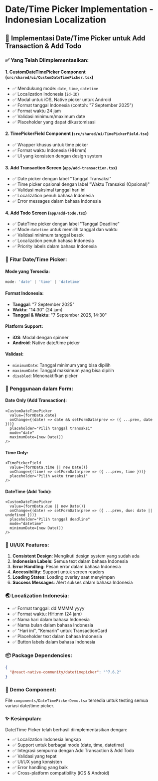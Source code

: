 # Date/Time Picker Implementation - Indonesian Localization

## 📅 Implementasi Date/Time Picker untuk Add Transaction & Add Todo

### ✅ Yang Telah Diimplementasikan:

#### 1. **CustomDateTimePicker Component** (`src/shared/ui/CustomDateTimePicker.tsx`)
- ✅ Mendukung mode: `date`, `time`, `datetime`
- ✅ Localization Indonesia (`id-ID`)
- ✅ Modal untuk iOS, Native picker untuk Android
- ✅ Format tanggal Indonesia (contoh: "7 September 2025")
- ✅ Format waktu 24 jam
- ✅ Validasi minimum/maximum date
- ✅ Placeholder yang dapat dikustomisasi

#### 2. **TimePickerField Component** (`src/shared/ui/TimePickerField.tsx`)
- ✅ Wrapper khusus untuk time picker
- ✅ Format waktu Indonesia (HH:mm)
- ✅ UI yang konsisten dengan design system

#### 3. **Add Transaction Screen** (`app/add-transaction.tsx`)
- ✅ Date picker dengan label "Tanggal Transaksi"
- ✅ Time picker opsional dengan label "Waktu Transaksi (Opsional)"
- ✅ Validasi maksimal tanggal hari ini
- ✅ Localization penuh bahasa Indonesia
- ✅ Error messages dalam bahasa Indonesia

#### 4. **Add Todo Screen** (`app/add-todo.tsx`)
- ✅ DateTime picker dengan label "Tanggal Deadline"
- ✅ Mode `datetime` untuk memilih tanggal dan waktu
- ✅ Validasi minimum tanggal besok
- ✅ Localization penuh bahasa Indonesia
- ✅ Priority labels dalam bahasa Indonesia

### 🔧 Fitur Date/Time Picker:

#### **Mode yang Tersedia:**
```typescript
mode: 'date' | 'time' | 'datetime'
```

#### **Format Indonesia:**
- **Tanggal**: "7 September 2025"
- **Waktu**: "14:30" (24 jam)
- **Tanggal & Waktu**: "7 September 2025, 14:30"

#### **Platform Support:**
- **iOS**: Modal dengan spinner
- **Android**: Native date/time picker

#### **Validasi:**
- `minimumDate`: Tanggal minimum yang bisa dipilih
- `maximumDate`: Tanggal maksimum yang bisa dipilih
- `disabled`: Menonaktifkan picker

### 📱 Penggunaan dalam Form:

#### **Date Only (Add Transaction):**
```tsx
<CustomDateTimePicker
  value={formData.date}
  onChange={(date) => date && setFormData(prev => ({ ...prev, date }))}
  placeholder="Pilih tanggal transaksi"
  mode="date"
  maximumDate={new Date()}
/>
```

#### **Time Only:**
```tsx
<TimePickerField
  value={formData.time || new Date()}
  onChange={(time) => setFormData(prev => ({ ...prev, time }))}
  placeholder="Pilih waktu transaksi"
/>
```

#### **DateTime (Add Todo):**
```tsx
<CustomDateTimePicker
  value={formData.due || new Date()}
  onChange={(date) => setFormData(prev => ({ ...prev, due: date || undefined }))}
  placeholder="Pilih tanggal deadline"
  mode="datetime"
  minimumDate={new Date()}
/>
```

### 🎨 UI/UX Features:

1. **Consistent Design**: Mengikuti design system yang sudah ada
2. **Indonesian Labels**: Semua text dalam bahasa Indonesia
3. **Error Handling**: Pesan error dalam bahasa Indonesia
4. **Accessibility**: Support untuk screen readers
5. **Loading States**: Loading overlay saat menyimpan
6. **Success Messages**: Alert sukses dalam bahasa Indonesia

### 🌏 Localization Indonesia:

- ✅ Format tanggal: dd MMMM yyyy
- ✅ Format waktu: HH:mm (24 jam)
- ✅ Nama hari dalam bahasa Indonesia
- ✅ Nama bulan dalam bahasa Indonesia
- ✅ "Hari ini", "Kemarin" untuk TransactionCard
- ✅ Placeholder text dalam bahasa Indonesia
- ✅ Button labels dalam bahasa Indonesia

### 📦 Package Dependencies:

```json
{
  "@react-native-community/datetimepicker": "^7.6.2"
}
```

### 🚀 Demo Component:

File `components/DateTimePickerDemo.tsx` tersedia untuk testing semua variasi date/time picker.

### ✨ Kesimpulan:

Date/Time Picker telah berhasil diimplementasikan dengan:
- ✅ Localization Indonesia lengkap
- ✅ Support untuk berbagai mode (date, time, datetime)
- ✅ Integrasi sempurna dengan Add Transaction & Add Todo
- ✅ Validasi yang tepat
- ✅ UI/UX yang konsisten
- ✅ Error handling yang baik
- ✅ Cross-platform compatibility (iOS & Android)
